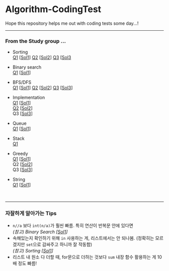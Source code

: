 # Algorithm-CodingTest

Hope this repository helps me out with coding tests some day...!

---
### From the Study group ...
- Sorting<br>
[Q1](https://www.acmicpc.net/problem/10815)  [[Sol1](week1/baekjoon10815.py)]
[Q2](https://www.acmicpc.net/problem/1940)  [[Sol2](week4/baekjoon1940.py)]
[Q3](https://www.acmicpc.net/problem/1715)  [[Sol3](this_is_coding_test/14-26.py)

- Binary search<br>
[Q1](https://www.acmicpc.net/problem/16401)  [[Sol1](week1/baekjoon16401.py)]

- BFS/DFS<br>
[Q1](https://www.acmicpc.net/problem/2606)  [[Sol1](week1/baekjoon2606.py)]
[Q2](https://www.acmicpc.net/problem/11060)  [[Sol2](week4/baekjoon11060.py)]
[Q3](https://www.acmicpc.net/problem/18352)  [[Sol3](this_is_coding_test/13-15.py)]

- Implementation<br>
[Q1](https://programmers.co.kr/learn/courses/30/lessons/68645)  [[Sol1](week1/programmers68645.py)]<br>
[Q2](https://www.acmicpc.net/problem/18406)  [[Sol2](this_is_coding_test/12-7.py)]<br>
Q3  [[Sol3](this_is_coding_test/12-8.py)]

- Queue<br>
[Q1](https://www.acmicpc.net/problem/14713)  [[Sol1](week2/baekjoon14713.py)]

- Stack<br>
[Q1](https://www.acmicpc.net/problem/1725)  

- Greedy<br>
[Q1](https://www.acmicpc.net/problem/1931)  [[Sol1](week2/baekjoon1931.py)]<br>
Q2  [[Sol2](this_is_coding_test/11-1.py)]<br>
Q3  [[Sol3](this_is_coding_test/11-2.py)]

- String<br>
[Q1](https://www.acmicpc.net/problem/4949) [[Sol1](week2/baekjoon4949.py)]


<br>

---
### 자잘하게 알아가는 Tips
- `n//a` 보다 `int(n/a)`가 훨씬 빠름. 특히 연산이 반복문 안에 있다면 <br>_(참고) Binary Search [[Sol1](week1/baekjoon16401.py)]_
- 속해있는지 확인하기 위해 `in` 사용하는 게, 리스트에서는 안 되나봄. (정확히는 모르겠지만 `set`으로 감싸주고 하니까 잘 작동함)<br>
  _(참고) Sorting [[Sol1](week1/baekjoon10815.py)]_
- 리스트 내 원소 다 더할 때, for문으로 더하는 것보다 `sum` 내장 함수 활용하는 게 10배 정도 빠름!<br>